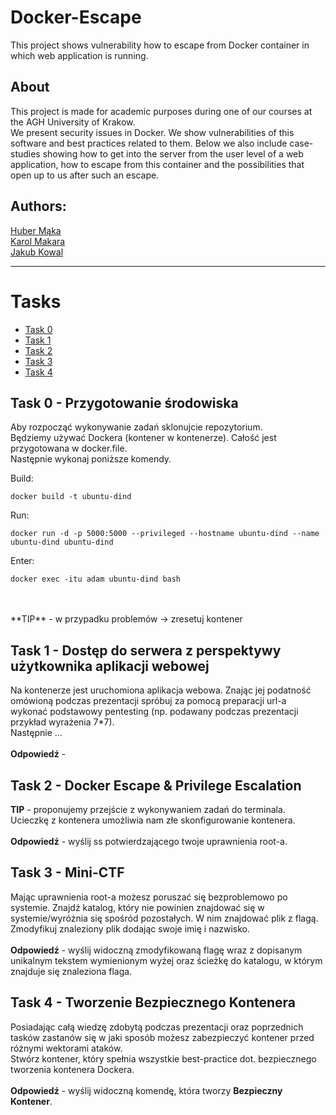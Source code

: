 # Docker-Escape
This project shows vulnerability how to escape from Docker container in which web application is running. <br />

## About
This project is made for academic purposes during one of our courses at the AGH University of Krakow. <br />
We present security issues in Docker. We show vulnerabilities of this software and best practices related to them. Below we also include case-studies showing how to get into the server from the user level of a web application, how to escape from this container and the possibilities that open up to us after such an escape.<br />

  
## Authors:
[Huber Mąka](https://github.com/norka02) <br />
[Karol Makara](https://github.com/KarolMakara) <br />
[Jakub Kowal](https://github.com/jd-kowal) <br />

*** 

# Tasks
* [Task 0](#Task-0)
* [Task 1](#Task-1)
* [Task 2](#Task-2)
* [Task 3](#Task-3)
* [Task 4](#Task-4)



## Task 0 - Przygotowanie środowiska
Aby rozpocząć wykonywanie zadań sklonujcie repozytorium. <br />
Będziemy używać Dockera (kontener w kontenerze). Całość jest przygotowana w docker.file. <br />
Następnie wykonaj poniższe komendy. <br />

Build:
```bash: 
docker build -t ubuntu-dind
```

Run:
```bash: 
docker run -d -p 5000:5000 --privileged --hostname ubuntu-dind --name ubuntu-dind ubuntu-dind
```

Enter:<br />
```bash: 
docker exec -itu adam ubuntu-dind bash
```
<br />
<br />
**TIP** - w przypadku problemów -> zresetuj kontener 

## Task 1 - Dostęp do serwera z perspektywy użytkownika aplikacji webowej
Na kontenerze jest uruchomiona aplikacja webowa. Znając jej podatność omówioną podczas prezentacji spróbuj za pomocą preparacji url-a wykonać podstawowy pentesting (np. podawany podczas prezentacji przykład wyrażenia 7*7). <br />
Następnie ... <br />
<br />
**Odpowiedź** - <br />

## Task 2 - Docker Escape & Privilege Escalation
**TIP** - proponujemy przejście z wykonywaniem zadań do terminala. <br />
Ucieczkę z kontenera umożliwia nam złe skonfigurowanie kontenera. <br />
<br />
**Odpowiedź** - wyślij ss potwierdzającego twoje uprawnienia root-a. <br />

## Task 3 - Mini-CTF
Mając uprawnienia root-a możesz poruszać się bezproblemowo po systemie. Znajdź katalog, który nie powinien znajdować się w systemie/wyróżnia się spośród pozostałych. W nim znajdować plik z flagą. Zmodyfikuj znaleziony plik dodając swoje imię i nazwisko. <br />
<br />
**Odpowiedź** - wyślij widoczną zmodyfikowaną flagę wraz z dopisanym unikalnym tekstem wymienionym wyżej oraz ścieżkę do katalogu, w którym znajduje się znaleziona flaga. <br />

## Task 4 - Tworzenie Bezpiecznego Kontenera
Posiadając całą wiedzę zdobytą podczas prezentacji oraz poprzednich tasków zastanów się w jaki sposób możesz zabezpieczyć kontener przed różnymi wektorami ataków. <br />
Stwórz kontener, który spełnia wszystkie best-practice dot. bezpiecznego tworzenia kontenera Dockera. <br />
<br />
**Odpowiedź** - wyślij widoczną komendę, która tworzy **Bezpieczny Kontener**. <br />
